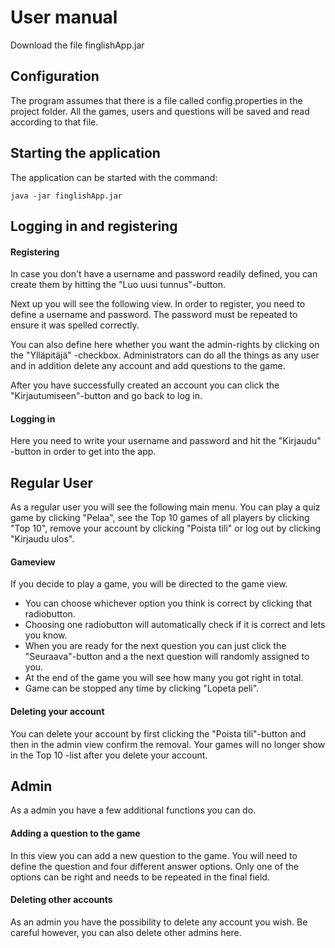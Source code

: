 #  User manual

Download the file finglishApp.jar

## Configuration

The program assumes that there is a file called config.properties in the project folder. All the games, users and questions will be saved and read according to that file. 

## Starting the application

The application can be started with the command:

<pre>
<code>java -jar finglishApp.jar</code>
</pre>

## Logging in and registering

#### Registering
In case you don't have a username and password readily defined, you can create them by hitting the "Luo uusi tunnus"-button. 


Next up you will see the following view. In order to register, you need to define a username and password. The password must be repeated to ensure it was spelled correctly. 

You can also define here whether you want the admin-rights by clicking on the "Ylläpitäjä" -checkbox. Administrators can do all the things as any user and in addition delete any account and add questions to the game. 

After you have successfully created an account you can click the "Kirjautumiseen"-button and go back to log in. 

#### Logging in

Here you need to write your username and password and hit the "Kirjaudu" -button in order to get into the app. 

## Regular User

As a regular user you will see the following main menu. You can play a quiz game by clicking "Pelaa", see the Top 10 games of all players by clicking "Top 10", remove your account by clicking "Poista tili" or log out by clicking "Kirjaudu ulos". 

#### Gameview

If you decide to play a game, you will be directed to the game view. 
- You can choose whichever option you think is correct by clicking that radiobutton. 
- Choosing one radiobutton will automatically check if it is correct and lets you know. 
- When you are ready for the next question you can just click the "Seuraava"-button and a the next question will randomly assigned to you. 
- At the end of the game you will see how many you got right in total. 
- Game can be stopped any time by clicking "Lopeta peli".

#### Deleting your account

You can delete your account by first clicking the "Poista tili"-button and then in the admin view confirm the removal. Your games will no longer show in the Top 10 -list after you delete your account.

## Admin

As a admin you have a few additional functions you can do.

#### Adding a question to the game

In this view you can add a new question to the game. You will need to define the question and four different answer options. Only one of the options can be right and needs to be repeated in the final field. 


#### Deleting other accounts

As an admin you have the possibility to delete any account you wish. Be careful however, you can also delete other admins here.


